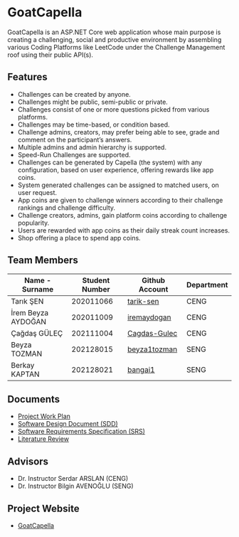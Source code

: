 # GoatCapella
GoatCapella is an ASP.NET Core web application whose main purpose is creating a challenging, social and productive environment by assembling various Coding Platforms like LeetCode under the Challenge Management roof using their public API(s).

## Features
- Challenges can be created by anyone.
- Challenges might be public, semi-public or private.
- Challenges consist of one or more questions picked from various platforms.
- Challenges may be time-based, or condition based.
- Challenge admins, creators, may prefer being able to see, grade and comment on the participant’s answers.
- Multiple admins and admin hierarchy is supported.
- Speed-Run Challenges are supported.
- Challenges can be generated by Capella (the system) with any configuration, based on user experience, offering rewards like app coins.
- System generated challenges can be assigned to matched users, on user request.
- App coins are given to challenge winners according to their challenge rankings and challenge difficulty.
- Challenge creators, admins, gain platform coins according to challenge popularity.
- Users are rewarded with app coins as their daily streak count increases.
- Shop offering a place to spend app coins. 


## Team Members
| Name - Surname | Student Number |  Github Account | Department |
| -------------- | -------------- | --------------- | ---------- |
| Tarık ŞEN          | 202011066 | [tarik-sen](https://github.com/tarik-sen)       | CENG |
| İrem Beyza AYDOĞAN | 202011009 | [iremaydogan](https://github.com/iremaydogan)   | CENG |
| Çağdaş GÜLEÇ       | 202111004 | [Cagdas-Gulec](https://github.com/Cagdas-Gulec) | CENG |
| Beyza TOZMAN       | 202128015 | [beyza1tozman](https://github.com/beyza1tozman) | SENG |
| Berkay KAPTAN      | 202128021 | [bangai1](https://github.com/bangai1)           | SENG |

## Documents 
- [Project Work Plan](https://github.com/CankayaUniversity/ceng-407-408-2024-2025-GoatCapella/wiki/Ceng-407-Project-Work-Plan)
- [Software Design Document (SDD)](https://github.com/CankayaUniversity/ceng-407-408-2024-2025-GoatCapella/wiki/Software-Design-Description)
- [Software Requirements Specification (SRS)](https://github.com/CankayaUniversity/ceng-407-408-2024-2025-GoatCapella/wiki/Software-Requirement-Specification)
- [Literature Review](https://github.com/CankayaUniversity/ceng-407-408-2024-2025-GoatCapella/wiki/Literature-Review)

## Advisors
- Dr. Instructor Serdar ARSLAN (CENG)
- Dr. Instructor Bilgin AVENOĞLU (SENG)

## Project Website
- [GoatCapella](https://cahoglc.wixstudio.com/goatcapella)
